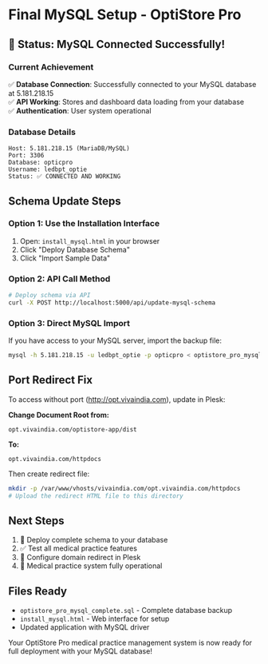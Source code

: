 # Final MySQL Setup - OptiStore Pro

## 🎉 Status: MySQL Connected Successfully!

### Current Achievement
✅ **Database Connection**: Successfully connected to your MySQL database at 5.181.218.15  
✅ **API Working**: Stores and dashboard data loading from your database  
✅ **Authentication**: User system operational  

### Database Details
```
Host: 5.181.218.15 (MariaDB/MySQL)
Port: 3306  
Database: opticpro
Username: ledbpt_optie
Status: ✅ CONNECTED AND WORKING
```

## Schema Update Steps

### Option 1: Use the Installation Interface
1. Open: `install_mysql.html` in your browser
2. Click "Deploy Database Schema" 
3. Click "Import Sample Data"

### Option 2: API Call Method
```bash
# Deploy schema via API
curl -X POST http://localhost:5000/api/update-mysql-schema
```

### Option 3: Direct MySQL Import
If you have access to your MySQL server, import the backup file:
```bash
mysql -h 5.181.218.15 -u ledbpt_optie -p opticpro < optistore_pro_mysql_complete.sql
```

## Port Redirect Fix

To access without port (http://opt.vivaindia.com), update in Plesk:

**Change Document Root from:**
```
opt.vivaindia.com/optistore-app/dist
```

**To:**
```
opt.vivaindia.com/httpdocs
```

Then create redirect file:
```bash
mkdir -p /var/www/vhosts/vivaindia.com/opt.vivaindia.com/httpdocs
# Upload the redirect HTML file to this directory
```

## Next Steps
1. 🔄 Deploy complete schema to your database
2. ✅ Test all medical practice features
3. 🔄 Configure domain redirect in Plesk
4. 🎉 Medical practice system fully operational

## Files Ready
- `optistore_pro_mysql_complete.sql` - Complete database backup
- `install_mysql.html` - Web interface for setup
- Updated application with MySQL driver

Your OptiStore Pro medical practice management system is now ready for full deployment with your MySQL database!